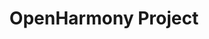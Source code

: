 ---
description: 'The OpenHarmony project aims at a new way of conceiving consumer devices
  and their use, starting from a great assumption: transcending the physical and conceptual
  perimeters historically linked to what an operating system can do. In fact, relegating
  OpenHarmony to a mere OS is an understatement, and the storytelling behind it clearly
  defines the horizon of IoT, Artificial Intelligence and connectivity that makes
  it an essential technological trait-d''union.'
layout: stand
logo: stands/openharmony_project/logo.png
new_this_year: We ended 2020 speaking at ElipseCon2020 and at SFScon20, 2021 is going
  to be the first year at FOSDEM for us and what a better way than to present a revolutionary
  project like OpenHarmony to one of the biggest tech audiences in Europe.
showcase: This is a new era and we want to let people to be involved in this new project
  and build the OpenHarmony journey together. That's why joining our stand will let
  people deep dive in our mission, project breath, see the innovative code of OpenHarmony,
  talk directly with our experts via the chatroom facility Freenode IRC and get to
  know the community already onboard, that have already embraced the OpenHarmony project.
  Huawei knows the importance of Europe, as one of the most relevant stages, in building
  world class and truly global open source projects. That's why Open Harmony overseas
  is managed by an EMEA team, working in the Open Source Technology Center, a strategic
  and technological hub based in Europe with the aim of increasing our contributions
  to open source projects and initiatives among the European stage.
themes:
- Operating systems
title: OpenHarmony Project
website: https://www.ostc-eu.org
show_on_overview: true
---